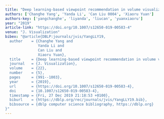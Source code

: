 ```yaml
---
title: "Deep learning-based viewpoint recommendation in volume visualization"
authors: ['Changhe Yang', 'Yanda Li', 'Can Liu 0004', 'Xiaoru Yuan']
authors-key: ['yangchanghe', 'liyanda', 'liucan', 'yuanxiaoru']
year: "2019"
article-link: "https://doi.org/10.1007/s12650-019-00583-4"
venue: "J. Visualization"
bibex: "@article{DBLP:journals/jvis/YangLLY19,
  author    = {Changhe Yang and
               Yanda Li and
               Can Liu and
               Xiaoru Yuan},
  title     = {Deep learning-based viewpoint recommendation in volume visualization},
  journal   = {J. Visualization},
  volume    = {22},
  number    = {5},
  pages     = {991--1003},
  year      = {2019},
  url       = {https://doi.org/10.1007/s12650-019-00583-4},
  doi       = {10.1007/s12650-019-00583-4},
  timestamp = {Fri, 27 Dec 2019 21:18:53 +0100},
  biburl    = {https://dblp.org/rec/journals/jvis/YangLLY19.bib},
  bibsource = {dblp computer science bibliography, https://dblp.org}
}"
---
```

